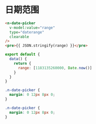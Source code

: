 # 日期范围
```html
<n-date-picker
  v-model:value="range"
  type="daterange"
  clearable
/>
<pre>{{ JSON.stringify(range) }}</pre>
```
```js
export default {
  data() {
    return {
      range: [1183135260000, Date.now()]
    }
  }
}
```
```css
.n-date-picker {
  margin: 0 12px 8px 0;
}
```

```css
.n-date-picker {
  margin: 0 12px 8px 0;
}
```
